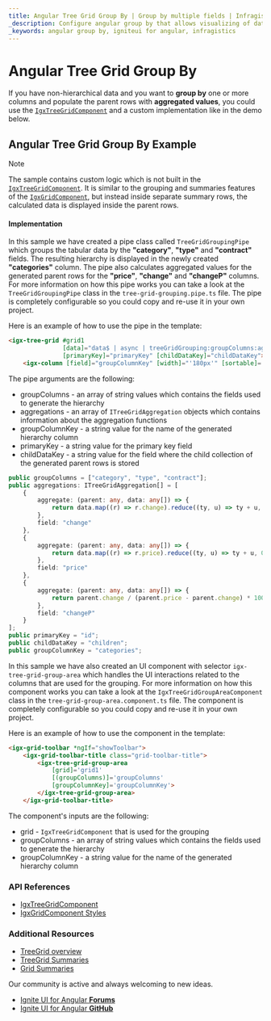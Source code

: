 ```yaml
---
title: Angular Tree Grid Group By | Group by multiple fields | Infragistics
_description: Configure angular group by that allows visualizing of data records in Angular Material table, visualize the grouped data in separate and convenient column group.
_keywords: angular group by, igniteui for angular, infragistics
---
```


# Angular Tree Grid Group By

If you have non-hierarchical data and you want to **group by** one or more columns and populate the parent rows with **aggregated values**, you could use the [`IgxTreeGridComponent`]({environment:angularApiUrl}/classes/igxtreegridcomponent.html) and a custom implementation like in the demo below.

## Angular Tree Grid Group By Example

<code-view style="height:850px" 
           data-demos-base-url="{environment:lobDemosBaseUrl}" 
           iframe-src="{environment:lobDemosBaseUrl}/treegrid-finjs" alt="Angular Tree Grid Group By Example">
</code-view>

<div class="divider--half"></div>

> [!NOTE]
> The sample contains custom logic which is not built in the [`IgxTreeGridComponent`]({environment:angularApiUrl}/classes/igxtreegridcomponent.html). It is similar to the grouping and summaries features of the [`IgxGridComponent`]({environment:angularApiUrl}/classes/igxgridcomponent.html), but instead inside separate summary rows, the calculated data is displayed inside the parent rows.

#### Implementation

In this sample we have created a pipe class called `TreeGridGroupingPipe` which groups the tabular data by the **"category"**, **"type"** and **"contract"** fields. The resulting hierarchy is displayed in the newly created **"categories"** column. The pipe also calculates aggregated values for the generated parent rows for the **"price"**, **"change"** and **"changeP"** columns. For more information on how this pipe works you can take a look at the `TreeGridGroupingPipe` class in the `tree-grid-grouping.pipe.ts` file. The pipe is completely configurable so you could copy and re-use it in your own project.

Here is an example of how to use the pipe in the template:

```html
<igx-tree-grid #grid1 
               [data]="data$ | async | treeGridGrouping:groupColumns:aggregations:groupColumnKey:primaryKey:childDataKey"
               [primaryKey]="primaryKey" [childDataKey]="childDataKey">
    <igx-column [field]="groupColumnKey" [width]="'180px'" [sortable]='true' [resizable]='true' [disableHiding]="true"></igx-column>
```

The pipe arguments are the following:
- groupColumns - an array of string values which contains the fields used to generate the hierarchy
- aggregations - an array of `ITreeGridAggregation` objects which contains information about the aggregation functions
- groupColumnKey - a string value for the name of the generated hierarchy column
- primaryKey - a string value for the primary key field
- childDataKey - a string value for the field where the child collection of the generated parent rows is stored

```typescript
public groupColumns = ["category", "type", "contract"];
public aggregations: ITreeGridAggregation[] = [
    {
        aggregate: (parent: any, data: any[]) => {
            return data.map((r) => r.change).reduce((ty, u) => ty + u, 0);
        },
        field: "change"
    },
    {
        aggregate: (parent: any, data: any[]) => {
            return data.map((r) => r.price).reduce((ty, u) => ty + u, 0);
        },
        field: "price"
    },
    {
        aggregate: (parent: any, data: any[]) => {
            return parent.change / (parent.price - parent.change) * 100;
        },
        field: "changeP"
    }
];
public primaryKey = "id";
public childDataKey = "children";
public groupColumnKey = "categories";
```

In this sample we have also created an UI component with selector `igx-tree-grid-group-area` which handles the UI interactions related to the columns that are used for the grouping. For more information on how this component works you can take a look at the `IgxTreeGridGroupAreaComponent` class in the `tree-grid-group-area.component.ts` file. The component is completely configurable so you could copy and re-use it in your own project.

Here is an example of how to use the component in the template:

```html
<igx-grid-toolbar *ngIf="showToolbar">
    <igx-grid-toolbar-title class="grid-toolbar-title">
        <igx-tree-grid-group-area
            [grid]='grid1'
            [(groupColumns)]='groupColumns'
            [groupColumnKey]='groupColumnKey'>
        </igx-tree-grid-group-area>
    </igx-grid-toolbar-title>
```

The component's inputs are the following:
- grid - `IgxTreeGridComponent` that is used for the grouping
- groupColumns - an array of string values which contains the fields used to generate the hierarchy
- groupColumnKey - a string value for the name of the generated hierarchy column

### API References

<div class="divider--half"></div>

* [IgxTreeGridComponent]({environment:angularApiUrl}/classes/igxtreegridcomponent.html)
* [IgxGridComponent Styles]({environment:sassApiUrl}/#function-igx-grid-theme)

### Additional Resources

<div class="divider--half"></div>

* [TreeGrid overview](tree-grid.md)
* [TreeGrid Summaries](summaries.md)
* [Grid Summaries](../grid/summaries.md)

<div class="divider--half"></div>
Our community is active and always welcoming to new ideas.

* [Ignite UI for Angular **Forums**](https://www.infragistics.com/community/forums/f/ignite-ui-for-angular)
* [Ignite UI for Angular **GitHub**](https://github.com/IgniteUI/igniteui-angular)



